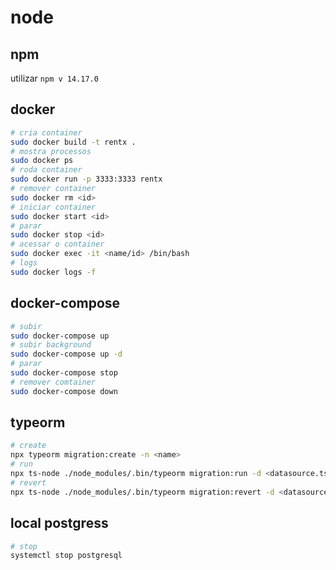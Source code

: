 # node

## npm

utilizar `npm v 14.17.0`

## docker

```bash
# cria container
sudo docker build -t rentx .
# mostra processos
sudo docker ps
# roda container
sudo docker run -p 3333:3333 rentx
# remover container
sudo docker rm <id>
# iniciar container
sudo docker start <id>
# parar
sudo docker stop <id>
# acessar o container
sudo docker exec -it <name/id> /bin/bash
# logs
sudo docker logs -f
```

## docker-compose

```bash
# subir
sudo docker-compose up
# subir background
sudo docker-compose up -d
# parar
sudo docker-compose stop
# remover comtainer
sudo docker-compose down
```

## typeorm

```bash
# create
npx typeorm migration:create -n <name>
# run
npx ts-node ./node_modules/.bin/typeorm migration:run -d <datasource.ts>
# revert
npx ts-node ./node_modules/.bin/typeorm migration:revert -d <datasource.ts>
```

## local postgress

```bash
# stop
systemctl stop postgresql

```
